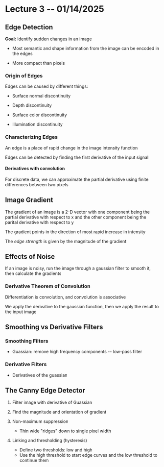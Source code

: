 # Lecture 3 -- 01/14/2025

## Edge Detection

**Goal:** Identify sudden changes in an image

- Most semantic and shape information from the image can be encoded in the edges

- More compact than pixels

### Origin of Edges

Edges can be caused by different things:

- Surface normal discontinuity

- Depth discontinuity

- Surface color discontinuity

- Illumination discontinuity

### Characterizing Edges

An edge is a place of rapid change in the image intensity function

Edges can be detected by finding the first derivative of the input signal

#### Derivatives with convolution

For discrete data, we can approximate the partial derivative using finite differences between two pixels

## Image Gradient

The gradient of an image is a 2-D vector with one component being the partial derivative with respect to x and the other component being the parital derivative with respect to y

The gradient points in the direction of most rapid increase in intensity

The _edge strength_ is given by the magnitude of the gradient

## Effects of Noise

If an image is noisy, run the image through a gaussian filter to smooth it, then calculate the gradients

### Derivative Theorem of Convolution

Differentiation is convolution, and convolution is associative

We apply the derivative to the gaussian function, then we apply the result to the input image

## Smoothing vs Derivative Filters

### Smoothing Filters

- Guassian: remove high frequency components -- low-pass filter

### Derivative Filters

- Derivatives of the guassian

## The Canny Edge Detector

1. Filter image with derivative of Guassian

2. Find the magnitude and orientation of gradient

3. Non-maximum suppression

   - Thin wide "ridges" down to single pixel width

4. Linking and thresholding (hysteresis)
   - Define two thresholds: low and high
   - Use the high threshold to start edge curves and the low threshold to continue them
